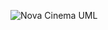![Nova Cinema UML](https://github.com/user-attachments/assets/02bb6b17-6418-4e49-b3be-96014fb78bb9)
